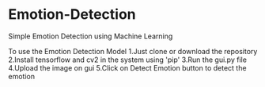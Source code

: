 # Emotion-Detection
Simple Emotion Detection using Machine Learning

To use the Emotion Detection Model 
1.Just clone or download the repository
2.Install tensorflow and cv2 in the system using 'pip'
3.Run the gui.py file 
4.Upload the image on gui
5.Click on Detect Emotion button to detect the emotion
